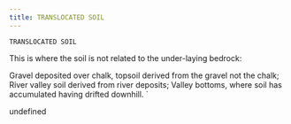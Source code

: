 ```yaml
---
title: TRANSLOCATED SOIL
---
```

`TRANSLOCATED SOIL`

This is where the soil is not related to the under-laying bedrock:

Gravel deposited over chalk, topsoil derived from the gravel not the chalk;
River valley soil derived from river deposits;
Valley bottoms, where soil has accumulated having drifted downhill.
`

undefined